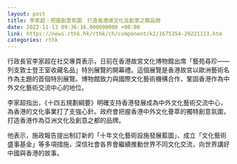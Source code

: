 ```yaml
---
layout: post
title: 李家超：把握創意氛圍　打造香港成文化及創意之都品牌
date: 2022-11-13 09:36:16.000000000 +08:00
link: https://news.rthk.hk/rthk/ch/component/k2/1675354-20221113.htm
categories: rthk
---
```


行政長官李家超在社交專頁表示，日前在香港故宮文化博物館出席「藝苑尋珍——列支敦士登王室收藏名品」特別展覽的開幕禮。這個展覽是香港故宮以歐洲藝術名作為主題的首個特別展覽。博物館致力與國際文化藝術機構合作，鞏固香港作為中外文化藝術交流中心的地位。

李家超指出，《十四五規劃綱要》明確支持香港發展成為中外文化藝術交流中心，為香港的文化事業打了支強心針。政府會把握香港中外文化薈萃的獨特創意氛圍，打造香港作為亞洲文化及創意之都的品牌。

他表示，施政報告提出制訂新的「十年文化藝術設施發展藍圖」、成立「文化藝術盛事基金」等多項措施，深信社會各界會繼續推動世界不同文化交流，向世界講好中國與香港的故事。
